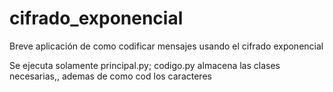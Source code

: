 # cifrado_exponencial
Breve aplicación  de como codificar mensajes usando el cifrado exponencial

Se ejecuta solamente principal.py; codigo.py almacena las clases necesarias,, ademas de como cod los caracteres
